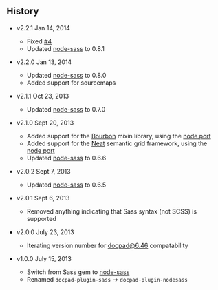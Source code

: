 ## History

- v2.2.1 Jan 14, 2014
  - Fixed [#4](https://github.com/jking90/docpad-plugin-nodesass/issues/4)
  - Updated [node-sass](https://github.com/andrew/node-sass) to 0.8.1

- v2.2.0 Jan 13, 2014
  - Updated [node-sass](https://github.com/andrew/node-sass) to 0.8.0
  - Added support for sourcemaps

- v2.1.1 Oct 23, 2013
  - Updated [node-sass](https://github.com/andrew/node-sass) to 0.7.0

- v2.1.0 Sept 20, 2013
  - Added support for the [Bourbon](http://bourbon.io/) mixin library, using the [node port](https://github.com/lacroixdesign/node-bourbon)
  - Added support for the [Neat](http://neat.bourbon.io/) semantic grid framework, using the [node port](https://github.com/lacroixdesign/node-neat)
  - Updated [node-sass](https://github.com/andrew/node-sass) to 0.6.6

- v2.0.2 Sept 7, 2013
  - Updated [node-sass](https://github.com/andrew/node-sass) to 0.6.5

- v2.0.1 Sept 6, 2013
  - Removed anything indicating that Sass syntax (not SCSS) is supported

- v2.0.0 July 23, 2013
  - Iterating version number for docpad@6.46 compatability

- v1.0.0 July 15, 2013
  - Switch from Sass gem to [node-sass](https://github.com/andrew/node-sass)
  - Renamed `docpad-plugin-sass` -> `docpad-plugin-nodesass`
